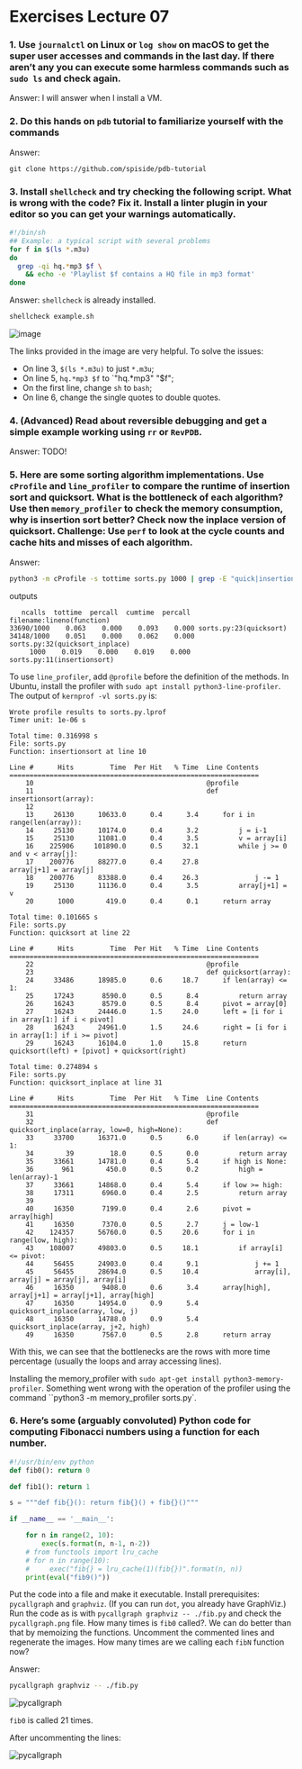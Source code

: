 # Exercises Lecture 07

### 1. Use `journalctl` on Linux or `log show` on macOS to get the super user accesses and commands in the last day. If there aren’t any you can execute some harmless commands such as `sudo ls` and check again.

Answer: I will answer when I install a VM.

### 2. Do this hands on `pdb` tutorial to familiarize yourself with the commands

Answer: 

```
git clone https://github.com/spiside/pdb-tutorial
```

### 3. Install `shellcheck` and try checking the following script. What is wrong with the code? Fix it. Install a linter plugin in your editor so you can get your warnings automatically.

```bash
#!/bin/sh
## Example: a typical script with several problems
for f in $(ls *.m3u)
do
  grep -qi hq.*mp3 $f \
    && echo -e 'Playlist $f contains a HQ file in mp3 format'
done
```

Answer: `shellcheck` is already installed.

```bash
shellcheck example.sh
```

![image](https://user-images.githubusercontent.com/69206952/206267267-233ae5da-e5cf-41b5-b624-1797357c1f86.png)

The links provided in the image are very helpful. To solve the issues:

- On line 3, `$(ls *.m3u)` to just `*.m3u`;
- On line 5, `hq.*mp3 $f` to `"hq.*mp3" "$f";
- On the first line, change `sh` to `bash`;
- On line 6, change the single quotes to double quotes.

### 4. (Advanced) Read about reversible debugging and get a simple example working using `rr` or `RevPDB`.

Answer: TODO!

### 5. Here are some sorting algorithm implementations. Use `cProfile` and `line_profiler` to compare the runtime of insertion sort and quicksort. What is the bottleneck of each algorithm? Use then `memory_profiler` to check the memory consumption, why is insertion sort better? Check now the inplace version of quicksort. Challenge: Use `perf` to look at the cycle counts and cache hits and misses of each algorithm.

Answer:

```bash
python3 -m cProfile -s tottime sorts.py 1000 | grep -E "quick|insertion|tottime"
```

outputs

```
   ncalls  tottime  percall  cumtime  percall filename:lineno(function)
33690/1000    0.063    0.000    0.093    0.000 sorts.py:23(quicksort)
34148/1000    0.051    0.000    0.062    0.000 sorts.py:32(quicksort_inplace)
     1000    0.019    0.000    0.019    0.000 sorts.py:11(insertionsort)
```

To use `line_profiler`, add `@profile` before the definition of the methods. In Ubuntu, install the profiler with `sudo apt install python3-line-profiler`. The output of `kernprof -vl sorts.py` is:

```
Wrote profile results to sorts.py.lprof
Timer unit: 1e-06 s

Total time: 0.316998 s
File: sorts.py
Function: insertionsort at line 10

Line #      Hits         Time  Per Hit   % Time  Line Contents
==============================================================
    10                                           @profile
    11                                           def insertionsort(array):
    12                                           
    13     26130      10633.0      0.4      3.4      for i in range(len(array)):
    14     25130      10174.0      0.4      3.2          j = i-1
    15     25130      11081.0      0.4      3.5          v = array[i]
    16    225906     101890.0      0.5     32.1          while j >= 0 and v < array[j]:
    17    200776      88277.0      0.4     27.8              array[j+1] = array[j]
    18    200776      83388.0      0.4     26.3              j -= 1
    19     25130      11136.0      0.4      3.5          array[j+1] = v
    20      1000        419.0      0.4      0.1      return array

Total time: 0.101665 s
File: sorts.py
Function: quicksort at line 22

Line #      Hits         Time  Per Hit   % Time  Line Contents
==============================================================
    22                                           @profile
    23                                           def quicksort(array):
    24     33486      18985.0      0.6     18.7      if len(array) <= 1:
    25     17243       8590.0      0.5      8.4          return array
    26     16243       8579.0      0.5      8.4      pivot = array[0]
    27     16243      24446.0      1.5     24.0      left = [i for i in array[1:] if i < pivot]
    28     16243      24961.0      1.5     24.6      right = [i for i in array[1:] if i >= pivot]
    29     16243      16104.0      1.0     15.8      return quicksort(left) + [pivot] + quicksort(right)

Total time: 0.274894 s
File: sorts.py
Function: quicksort_inplace at line 31

Line #      Hits         Time  Per Hit   % Time  Line Contents
==============================================================
    31                                           @profile
    32                                           def quicksort_inplace(array, low=0, high=None):
    33     33700      16371.0      0.5      6.0      if len(array) <= 1:
    34        39         18.0      0.5      0.0          return array
    35     33661      14781.0      0.4      5.4      if high is None:
    36       961        450.0      0.5      0.2          high = len(array)-1
    37     33661      14868.0      0.4      5.4      if low >= high:
    38     17311       6960.0      0.4      2.5          return array
    39                                           
    40     16350       7199.0      0.4      2.6      pivot = array[high]
    41     16350       7370.0      0.5      2.7      j = low-1
    42    124357      56760.0      0.5     20.6      for i in range(low, high):
    43    108007      49803.0      0.5     18.1          if array[i] <= pivot:
    44     56455      24903.0      0.4      9.1              j += 1
    45     56455      28694.0      0.5     10.4              array[i], array[j] = array[j], array[i]
    46     16350       9408.0      0.6      3.4      array[high], array[j+1] = array[j+1], array[high]
    47     16350      14954.0      0.9      5.4      quicksort_inplace(array, low, j)
    48     16350      14788.0      0.9      5.4      quicksort_inplace(array, j+2, high)
    49     16350       7567.0      0.5      2.8      return array
```

With this, we can see that the bottlenecks are the rows with more time percentage (usually the loops and array accessing lines).

Installing the memory_profiler with `sudo apt-get install python3-memory-profiler`. Something went wrong with the operation of the profiler using the command ``python3 -m memory_profiler sorts.py`.


### 6. Here’s some (arguably convoluted) Python code for computing Fibonacci numbers using a function for each number.

```python
#!/usr/bin/env python
def fib0(): return 0

def fib1(): return 1

s = """def fib{}(): return fib{}() + fib{}()"""

if __name__ == '__main__':

    for n in range(2, 10):
        exec(s.format(n, n-1, n-2))
    # from functools import lru_cache
    # for n in range(10):
    #     exec("fib{} = lru_cache(1)(fib{})".format(n, n))
    print(eval("fib9()"))
```

Put the code into a file and make it executable. Install prerequisites: `pycallgraph` and `graphviz`. (If you can run `dot`, you already have GraphViz.) Run the code as is with `pycallgraph graphviz -- ./fib.py` and check the `pycallgraph.png` file. How many times is `fib0` called?. We can do better than that by memoizing the functions. Uncomment the commented lines and regenerate the images. How many times are we calling each `fibN` function now?

Answer:

```bash
pycallgraph graphviz -- ./fib.py
```

![pycallgraph](https://user-images.githubusercontent.com/69206952/206306078-dc0aabe3-6a8d-4023-b7cf-d5590f5975da.png)

`fib0` is called 21 times.

After uncommenting the lines:


![pycallgraph](https://user-images.githubusercontent.com/69206952/206306547-21d2f099-ef5b-44db-b790-054a91285693.png)
